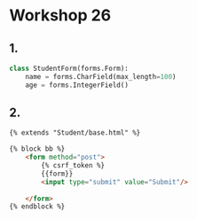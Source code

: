 # Workshop 26

## 1.

```python
class StudentForm(forms.Form):
    name = forms.CharField(max_length=100)
    age = forms.IntegerField()
```

## 2.

```	html
{% extends "Student/base.html" %}

{% block bb %}
    <form method="post">
        {% csrf_token %}
        {{form}}
        <input type="submit" value="Submit"/>
        
    </form>
{% endblock %}
```

